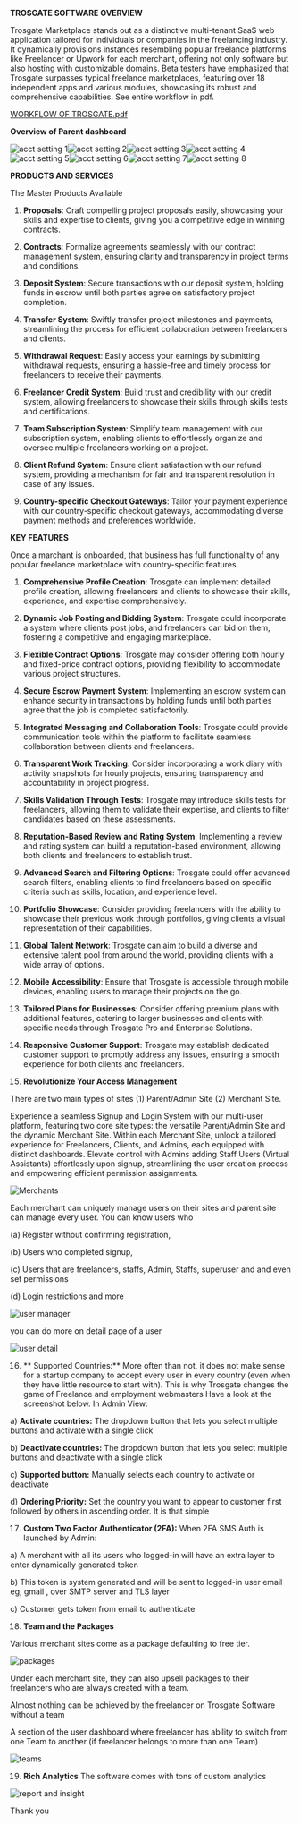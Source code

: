 **TROSGATE SOFTWARE OVERVIEW**

Trosgate Marketplace stands out as a distinctive multi-tenant SaaS web application tailored for individuals or companies in the freelancing industry. It dynamically provisions instances resembling popular freelance platforms like Freelancer or Upwork for each merchant, offering not only software but also hosting with customizable domains. Beta testers have emphasized that Trosgate surpasses typical freelance marketplaces, featuring over 18 independent apps and various modules, showcasing its robust and comprehensive capabilities. See entire workflow in pdf.

[WORKFLOW OF TROSGATE.pdf](https://github.com/trosgate/trosgate-market/files/14018746/BETA.WORKFLOW.OF.TROSGATE.pdf)

**Overview of Parent dashboard**

![acct setting 1](https://github.com/trosgate/trosgate-market/assets/90912936/e09f0d7e-2d7e-439a-8860-e378cf619eff)![acct setting 2](https://github.com/trosgate/trosgate-market/assets/90912936/6f8074af-67c3-4fe2-ac02-27d0aba79c3c)![acct setting 3](https://github.com/trosgate/trosgate-market/assets/90912936/5d396e80-c3f0-4f64-a627-57315669adcd)![acct setting 4](https://github.com/trosgate/trosgate-market/assets/90912936/2614ac7c-b0fe-4173-a088-39759949d177)![acct setting 5](https://github.com/trosgate/trosgate-market/assets/90912936/5d458528-ca26-4880-a19a-86751101cbd3)![acct setting 6](https://github.com/trosgate/trosgate-market/assets/90912936/7432437b-44d5-440b-a184-ec38b24b01cc)![acct setting 7](https://github.com/trosgate/trosgate-market/assets/90912936/84086b6b-72a9-487b-9b44-1153c774600e)![acct setting 8](https://github.com/trosgate/trosgate-market/assets/90912936/5f420526-c0cf-4102-b54a-c272a0e9f0a4)





**PRODUCTS AND SERVICES**

The Master Products Available

1. **Proposals**: Craft compelling project proposals easily, showcasing your skills and expertise to clients, giving you a competitive edge in winning contracts.

2. **Contracts**: Formalize agreements seamlessly with our contract management system, ensuring clarity and transparency in project terms and conditions.

3. **Deposit System**: Secure transactions with our deposit system, holding funds in escrow until both parties agree on satisfactory project completion.

4. **Transfer System**: Swiftly transfer project milestones and payments, streamlining the process for efficient collaboration between freelancers and clients.

5. **Withdrawal Request**: Easily access your earnings by submitting withdrawal requests, ensuring a hassle-free and timely process for freelancers to receive their payments.

6. **Freelancer Credit System**: Build trust and credibility with our credit system, allowing freelancers to showcase their skills through skills tests and certifications.

7. **Team Subscription System**: Simplify team management with our subscription system, enabling clients to effortlessly organize and oversee multiple freelancers working on a project.

8. **Client Refund System**: Ensure client satisfaction with our refund system, providing a mechanism for fair and transparent resolution in case of any issues.

9. **Country-specific Checkout Gateways**: Tailor your payment experience with our country-specific checkout gateways, accommodating diverse payment methods and preferences worldwide.

**KEY FEATURES**

Once a marchant is onboarded, that business has full functionality of any popular freelance marketplace with country-specific features. 

1. **Comprehensive Profile Creation**: Trosgate can implement detailed profile creation, allowing freelancers and clients to showcase their skills, experience, and expertise comprehensively.

2. **Dynamic Job Posting and Bidding System**: Trosgate could incorporate a system where clients post jobs, and freelancers can bid on them, fostering a competitive and engaging marketplace.

3. **Flexible Contract Options**: Trosgate may consider offering both hourly and fixed-price contract options, providing flexibility to accommodate various project structures.

4. **Secure Escrow Payment System**: Implementing an escrow system can enhance security in transactions by holding funds until both parties agree that the job is completed satisfactorily.

5. **Integrated Messaging and Collaboration Tools**: Trosgate could provide communication tools within the platform to facilitate seamless collaboration between clients and freelancers.

6. **Transparent Work Tracking**: Consider incorporating a work diary with activity snapshots for hourly projects, ensuring transparency and accountability in project progress.

7. **Skills Validation Through Tests**: Trosgate may introduce skills tests for freelancers, allowing them to validate their expertise, and clients to filter candidates based on these assessments.

8. **Reputation-Based Review and Rating System**: Implementing a review and rating system can build a reputation-based environment, allowing both clients and freelancers to establish trust.

9. **Advanced Search and Filtering Options**: Trosgate could offer advanced search filters, enabling clients to find freelancers based on specific criteria such as skills, location, and experience level.

10. **Portfolio Showcase**: Consider providing freelancers with the ability to showcase their previous work through portfolios, giving clients a visual representation of their capabilities.

11. **Global Talent Network**: Trosgate can aim to build a diverse and extensive talent pool from around the world, providing clients with a wide array of options.

12. **Mobile Accessibility**: Ensure that Trosgate is accessible through mobile devices, enabling users to manage their projects on the go.

13. **Tailored Plans for Businesses**: Consider offering premium plans with additional features, catering to larger businesses and clients with specific needs through Trosgate Pro and Enterprise Solutions.

14. **Responsive Customer Support**: Trosgate may establish dedicated customer support to promptly address any issues, ensuring a smooth experience for both clients and freelancers.

15. **Revolutionize Your Access Management**

There are two main types of sites (1) Parent/Admin Site (2) Merchant Site.

Experience a seamless Signup and Login System with our multi-user platform, featuring two core site types: the versatile Parent/Admin Site and the dynamic Merchant Site. Within each Merchant Site, unlock a tailored experience for Freelancers, Clients, and Admins, each equipped with distinct dashboards. Elevate control with Admins adding Staff Users (Virtual Assistants) effortlessly upon signup, streamlining the user creation process and empowering efficient permission assignments.

![Merchants](https://github.com/trosgate/trosgate-market/assets/90912936/b3895856-8e90-4a2f-a49d-8de86c925190)

Each merchant can uniquely manage users on their sites and parent site can manage every user. You can know users who 

(a) Register without confirming registration, 

(b) Users who completed signup, 

(c) Users that are freelancers, staffs, Admin, Staffs, superuser and
and even set permissions

(d) Login restrictions and more

![user manager](https://github.com/trosgate/trosgate-market/assets/90912936/6f348cd0-35e6-43b4-b0c3-1b6faa4336f0)

you can do more on detail page of a user

![user detail](https://github.com/trosgate/trosgate-market/assets/90912936/e743f4e9-6461-4818-82b3-266b837ab652)

16. ** Supported Countries:** More often than not, it does not make sense for a startup company to
accept every user in every country (even when they have little resource to start with). This is why
Trosgate changes the game of Freelance and employment webmasters
Have a look at the screenshot below. In Admin View:

a) **Activate countries:** The dropdown button that lets you select multiple buttons and
activate with a single click

b) **Deactivate countries:** The dropdown button that lets you select multiple buttons and
deactivate with a single click

c) **Supported button:** Manually selects each country to activate or deactivate

d) **Ordering Priority:** Set the country you want to appear to customer first followed by
others in ascending order. It is that simple

17. **Custom Two Factor Authenticator (2FA):** When 2FA SMS Auth is launched by Admin:

a) A merchant with all its users who logged-in will have an extra layer to enter dynamically generated token

b) This token is system generated and will be sent to logged-in user email eg, gmail , over
SMTP server and TLS layer

c) Customer gets token from email to authenticate

18. **Team and the Packages**

Various merchant sites come as a package defaulting to free tier. 

![packages](https://github.com/trosgate/trosgate-market/assets/90912936/77d895fe-2797-4e5c-af13-e0607faa4b29)

Under each merchant site, they can also upsell packages to their freelancers who are always created with a team. 

Almost nothing can be achieved by the freelancer on Trosgate Software without a team

A section of the user dashboard where freelancer has ability to switch from one Team to another
(if freelancer belongs to more than one Team)

![teams](https://github.com/trosgate/trosgate-market/assets/90912936/eea06a06-a0e6-4666-83fe-0e939174ecbd)

19. **Rich Analytics**
The software comes with tons of custom analytics

![report and insight](https://github.com/trosgate/trosgate-market/assets/90912936/72bdec62-078a-40e5-8a20-6f4655e1afcd)

Thank you


















